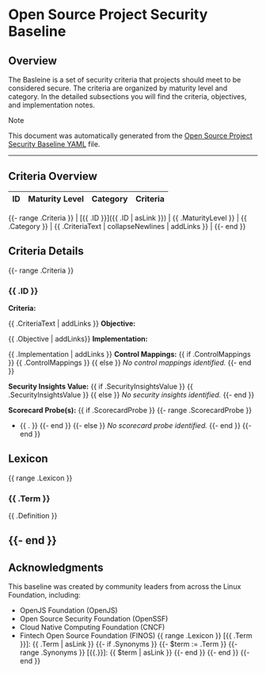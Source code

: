 # Open Source Project Security Baseline

## Overview

The Basleine is a set of security criteria that projects should meet to be considered secure. The criteria are organized by maturity level and category. In the detailed subsections you will find the criteria, objectives, and implementation notes.

> [!NOTE]
> This document was automatically generated from the [Open Source Project Security Baseline YAML](https://github.com/ossf/security-baselines/blob/main/baselines/ossf-security-baseline.yaml) file.

---

## Criteria Overview

| ID  | Maturity Level | Category | Criteria |
| --- | -------------- | -------- | -------- |

{{- range .Criteria }}
| [{{ .ID }}]({{ .ID | asLink }}) | {{ .MaturityLevel }} | {{ .Category }} | {{ .CriteriaText | collapseNewlines | addLinks }} |
{{- end }}

## Criteria Details

{{- range .Criteria }}

### {{ .ID }}

**Criteria:**

{{ .CriteriaText | addLinks }}
**Objective:**

{{ .Objective | addLinks}}
**Implementation:**

{{ .Implementation | addLinks }}
**Control Mappings:**
{{ if .ControlMappings }}
{{ .ControlMappings }}
{{ else }}
_No control mappings identified._
{{- end }}

**Security Insights Value:**
{{ if .SecurityInsightsValue }}
{{ .SecurityInsightsValue }}
{{ else }}
_No security insights identified._
{{- end }}

**Scorecard Probe(s):**
{{ if .ScorecardProbe }}
{{- range .ScorecardProbe }}
- {{ . }}
{{- end }}
{{- else }}
_No scorecard probe identified._
{{- end }}
{{- end }}

## Lexicon
{{ range .Lexicon }}
### {{ .Term }}

{{ .Definition }}

{{- end }}
---

## Acknowledgments

This baseline was created by community leaders from across the Linux Foundation, including:

- OpenJS Foundation (OpenJS)
- Open Source Security Foundation (OpenSSF)
- Cloud Native Computing Foundation (CNCF)
- Fintech Open Source Foundation (FINOS)
{{ range .Lexicon }}
[{{ .Term }}]: {{ .Term | asLink }}
{{- if .Synonyms }}
{{- $term := .Term }}
{{- range .Synonyms }}
[{{.}}]: {{ $term | asLink }}
{{- end }}
{{- end }}
{{- end }}
